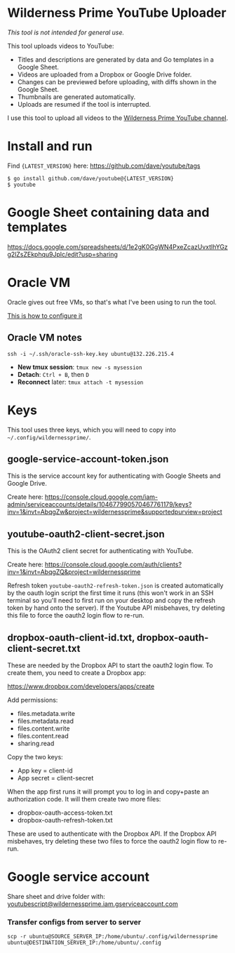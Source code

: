 # Wilderness Prime YouTube Uploader

*This tool is not intended for general use.*

This tool uploads videos to YouTube:

- Titles and descriptions are generated by data and Go templates in a Google Sheet.
- Videos are uploaded from a Dropbox or Google Drive folder.
- Changes can be previewed before uploading, with diffs shown in the Google Sheet.
- Thumbnails are generated automatically.
- Uploads are resumed if the tool is interrupted.

I use this tool to upload all videos to the [Wilderness Prime YouTube channel](https://www.youtube.com/wildernessprime).

# Install and run

Find `{LATEST_VERSION}` here: https://github.com/dave/youtube/tags

```
$ go install github.com/dave/youtube@{LATEST_VERSION}
$ youtube
```

# Google Sheet containing data and templates

https://docs.google.com/spreadsheets/d/1e2gK0GgWN4PxeZcazUvxtlhYGzg2lZsZEkphqu9Jplc/edit?usp=sharing

# Oracle VM

Oracle gives out free VMs, so that's what I've been using to run the tool. 

[This is how to configure it](oracle.md)

## Oracle VM notes

```ssh -i ~/.ssh/oracle-ssh-key.key ubuntu@132.226.215.4```

- **New tmux session**: `tmux new -s mysession`
- **Detach**: `Ctrl + B`, then `D`
- **Reconnect** later: `tmux attach -t mysession`

# Keys

This tool uses three keys, which you will need to copy into `~/.config/wildernessprime/`.

## google-service-account-token.json
This is the service account key for authenticating with Google Sheets and Google Drive.

Create here: https://console.cloud.google.com/iam-admin/serviceaccounts/details/104677990570467761179/keys?inv=1&invt=AbqgZw&project=wildernessprime&supportedpurview=project

## youtube-oauth2-client-secret.json
This is the OAuth2 client secret for authenticating with YouTube.

Create here: https://console.cloud.google.com/auth/clients?inv=1&invt=AbqgZQ&project=wildernessprime

Refresh token `youtube-oauth2-refresh-token.json` is created automatically by the oauth login script the first time it runs (this won't work in an SSH terminal so you'll need to first run on your desktop and copy the refresh token by hand onto the server). If the Youtube API misbehaves, try deleting this file to force the oauth2 login flow to re-run.

## dropbox-oauth-client-id.txt, dropbox-oauth-client-secret.txt
These are needed by the Dropbox API to start the oauth2 login flow. To create them, you need to create a Dropbox app:

https://www.dropbox.com/developers/apps/create

Add permissions:
- files.metadata.write
- files.metadata.read
- files.content.write
- files.content.read
- sharing.read

Copy the two keys:
- App key = client-id
- App secret = client-secret

When the app first runs it will prompt you to log in and copy+paste an authorization code. It will them create two more files:

- dropbox-oauth-access-token.txt
- dropbox-oauth-refresh-token.txt

These are used to authenticate with the Dropbox API. If the Dropbox API misbehaves, try deleting these two files to force the oauth2 login flow to re-run.

# Google service account

Share sheet and drive folder with: youtubescript@wildernessprime.iam.gserviceaccount.com

### Transfer configs from server to server

```
scp -r ubuntu@SOURCE_SERVER_IP:/home/ubuntu/.config/wildernessprime ubuntu@DESTINATION_SERVER_IP:/home/ubuntu/.config
```